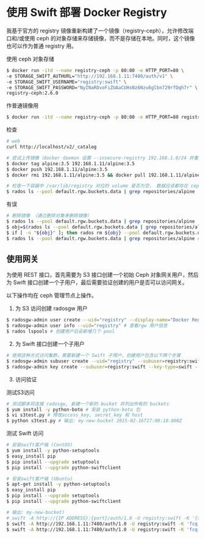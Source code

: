 # 使用 Swift 部署 Docker Registry

我基于官方的 registry 镜像重新构建了一个镜像（registry-ceph），允许修改端口和/或使用 ceph 的对象存储来存储镜像，而不是存储在本地。同时，这个镜像也可以作为普通 registry 用。

使用 ceph 对象存储
```bash
$ docker run -itd --name registry-ceph -p 80:80 -e HTTP_PORT=80 \
-e STORAGE_SWIFT_AUTHURL="http://192.168.1.11:7480/auth/v1" \
-e STORAGE_SWIFT_USERNAME="registry:swift" \
-e STORAGE_SWIFT_PASSWORD="NyINaRDvoFiZUAaCUHsNz6Nzu6glbn729rfDqh7r" \
registry-ceph:2.6.0
```

作普通镜像用
```bash
$ docker run -itd --name registry-ceph -p 80:80 -e HTTP_PORT=80 registry-ceph:2.6.0
```

检查
```bash
# web
curl http://localhost/v2/_catalog
```

```bash
# 尝试上传镜像（docker daemon 设置 --insecure-registry 192.168.1.0/24 并重启）
$ docker tag alpine:3.5 192.168.1.11/alpine:3.5
$ docker push 192.168.1.11/alpine:3.5
$ docker rmi 192.168.1.11/alpine:3.5 && docker pull 192.168.1.11/alpine:3.5
```

```bash
# 检查一下容器中 /var/lib/registry 对应的 volume 是否为空， 数据应该都存在 ceph 中才对
$ rados ls --pool default.rgw.buckets.data | grep repositories/alpine | grep 3.5
```

有误
```bash
# 删除镜像 （通过删除对象来删除镜像）
$ rados ls --pool default.rgw.buckets.data | grep repositories/alpine
$ obj=$(rados ls --pool default.rgw.buckets.data | grep repositories/alpine)
$ if [ -n "${obj}" ]; then rados rm ${obj} --pool default.rgw.buckets.data; fi
$ rados ls --pool default.rgw.buckets.data | grep repositories/alpine # 检查
```

## 使用网关

为使用 REST 接口，首先需要为 S3 接口创建一个初始 Ceph 对象网关用户，然后为 Swift 接口创建一个子用户，最后需要验证创建的用户是否可以访问网关。

以下操作均在 ceph 管理节点上操作。
1. 为 S3 访问创建 radosgw 用户
```bash
$ radosgw-admin user create --uid="registry" --display-name="Docker Registry User" # keys.access_key 和 keys.secret_key 用来访问时作验证
$ radosgw-admin user info --uid="registry" # 查看rgw 用户信息
$ rados lspools # 创建用户后会新增几个 pool
```

2. 为 Swift 接口创建一个子用户
```bash
# 使用这种方式访问集群，需要新建一个 Swift 子用户，创建用户包含以下两个步骤
$ radosgw-admin subuser create --uid="registry" --subuser=registry:swift --access=full # 新建 Swift 用户
$ radosgw-admin key create --subuser=registry:swift --key-type=swift --gen-secret # 创建 secret key （重复执行会更新 secret_key）
```

3. 访问验证

测试S3访问
```bash
# 测试脚本将连接 radosgw, 新建一个新的 bucket 并列出所有的 buckets
$ yum install -y python-boto # 安装 python-boto 包
$ vi s3test.py # 修改access_key, secret_key 和 host
$ python s3test.py # 输出: my-new-bucket 2015-02-16T17:09:10.000Z
```

测试 Swift 访问
```bash
# 安装swift客户端 (CentOS)
$ yum install -y python-setuptools
$ easy_install pip
$ pip install --upgrade setuptools
$ pip install --upgrade python-swiftclient
```

```bash
# 安装swift客户端 (Ubuntu)
$ apt-get install -y python-setuptools
$ easy_install pip
$ pip install --upgrade setuptools
$ pip install --upgrade python-swiftclient
```

```bash
# 输出: my-new-bucket)
# swift -A http://{IP ADDRESS}:{port}/auth/1.0 -U registry:swift -K '{swift_secret_key}' list
$ swift -A http://192.168.1.11:7480/auth/1.0 -U registry:swift -K 'fcq..' list
$ swift -A http://192.168.1.11:7480/auth/1.0 -U registry:swift -K 'fcq..' stat -v
```